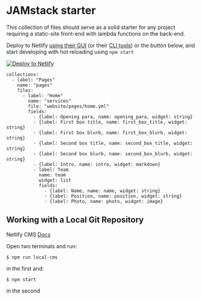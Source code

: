 # JAMstack starter

This collection of files should serve as a solid starter for any project requiring a static-site front-end with lambda functions on the back-end.

Deploy to Netlify [using their GUI](https://app.netlify.com/) (or their [CLI tools](https://cli.netlify.com/)) or the button below, and start developing with hot reloading using `npm start`

[![Deploy to Netlify](https://www.netlify.com/img/deploy/button.svg)](https://app.netlify.com/start/deploy?repository=https://github.com/aliblackwell/jamstack-starter&stack=cms)

```
collections:
  - label: "Pages"
    name: "pages"
    files:
      - label: "Home"
        name: "services"
        file: "website/pages/home.yml"
        fields:
          - {label: Opening para, name: opening_para, widget: string}
          - {label: First box title, name: first_box_title, widget: string}
          - {label: First box blurb, name: first_box_blurb, widget: string}
          - {label: Second box title, name: second_box_title, widget: string}
          - {label: Second box blurb, name: second_box_blurb, widget: string}
          - {label: Intro, name: intro, widget: markdown}
          - label: Team
            name: team
            widget: list
            fields:
              - {label: Name, name: name, widget: string}
              - {label: Position, name: position, widget: string}
              - {label: Photo, name: photo, widget: image}
```
## Working with a Local Git Repository

Netlify CMS [Docs](https://www.netlifycms.org/docs/beta-features/#working-with-a-local-git-repository)

Open two terminals and run:

`$ npm run local-cms`

in the first and:

`$ npm start`

in the second